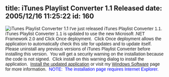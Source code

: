 title: iTunes Playlist Converter 1.1 Released
date: 2005/12/16 11:25:22
id: 160
---
![iTunes Playlist Converter 1.1](/software/windows/itunes/iTunesScreen.jpg) <font face="Arial">I've just released iTunes Playlist Converter 1.1.  iTunes Playlist Converter 1.1 is updated to use the new Microsoft .NET Framework 2.0 and Click Once deployment.  Click Once deployment allows the application to automatically check this site for updates and to update itself.  Please uninstall any previous versions of iTunes Playlist Converter before installing this version.  You will get a security warning on the installation because the code is not signed.  Click install on this warning dialog to install the application.  [Install the updated application](software/windows/itunes/iTunesPlaylistConverter.htm) or visit my [Windows Software](Windows.aspx) page for more information.  <font color="#0000ff">NOTE:  The installation page requires Internet Explorer.</font></font>